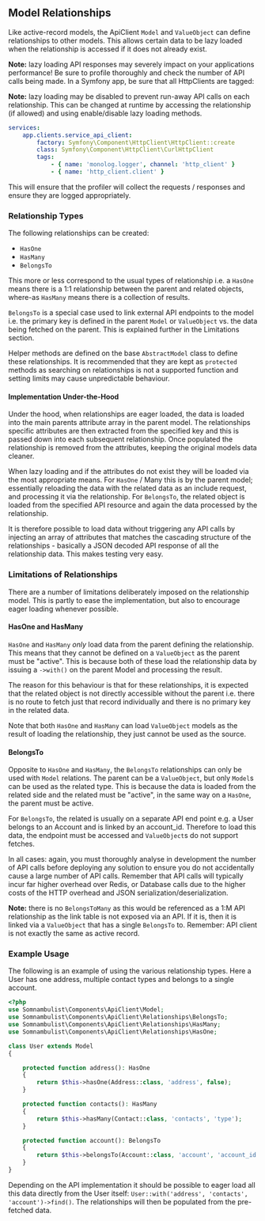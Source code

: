 
## Model Relationships

Like active-record models, the ApiClient `Model` and `ValueObject` can define relationships to
other models. This allows certain data to be lazy loaded when the relationship is accessed if
it does not already exist.

__Note:__ lazy loading API responses may severely impact on your applications performance! Be
sure to profile thoroughly and check the number of API calls being made. In a Symfony app, be
sure that all HttpClients are tagged:

__Note:__ lazy loading may be disabled to prevent run-away API calls on each relationship. This
can be changed at runtime by accessing the relationship (if allowed) and using enable/disable
lazy loading methods.

```yaml
services:
    app.clients.service_api_client:
        factory: Symfony\Component\HttpClient\HttpClient::create
        class: Symfony\Component\HttpClient\CurlHttpClient
        tags:
            - { name: 'monolog.logger', channel: 'http_client' }
            - { name: 'http_client.client' }
```

This will ensure that the profiler will collect the requests / responses and ensure they are
logged appropriately.

### Relationship Types

The following relationships can be created:

 * `HasOne`
 * `HasMany`
 * `BelongsTo`

This more or less correspond to the usual types of relationship i.e. a `HasOne` means there is
a 1:1 relationship between the parent and related objects, where-as `HasMany` means there is
a collection of results.

`BelongsTo` is a special case used to link external API endpoints to the model i.e. the primary
key is defined in the parent `Model` or `ValueObject` vs. the data being fetched on the parent.
This is explained further in the Limitations section.

Helper methods are defined on the base `AbstractModel` class to define these relationships. It
is recommended that they are kept as `protected` methods as searching on relationships is not
a supported function and setting limits may cause unpredictable behaviour.

#### Implementation Under-the-Hood

Under the hood, when relationships are eager loaded, the data is loaded into the main parents
attribute array in the parent model. The relationships specific attributes are then extracted
from the specified key and this is passed down into each subsequent relationship. Once
populated the relationship is removed from the attributes, keeping the original models data
cleaner.

When lazy loading and if the attributes do not exist they will be loaded via the most appropriate
means. For `HasOne` / Many this is by the parent model; essentially reloading the data with the
related data as an include request, and processing it via the relationship. For `BelongsTo`, the
related object is loaded from the specified API resource and again the data processed by the
relationship.

It is therefore possible to load data without triggering any API calls by injecting an array of
attributes that matches the cascading structure of the relationships - basically a JSON decoded
API response of all the relationship data. This makes testing very easy.

### Limitations of Relationships

There are a number of limitations deliberately imposed on the relationship model. This is partly
to ease the implementation, but also to encourage eager loading whenever possible.

#### HasOne and HasMany

`HasOne` and `HasMany` _only_ load data from the parent defining the relationship. This means that
they cannot be defined on a `ValueObject` as the parent must be "active". This is because both
of these load the relationship data by issuing a `->with()` on the parent Model and processing the
result.

The reason for this behaviour is that for these relationships, it is expected that the related 
object is not directly accessible without the parent i.e. there is no route to fetch just that
record individually and there is no primary key in the related data.

Note that both `HasOne` and `HasMany` can load `ValueObject` models as the result of loading the
relationship, they just cannot be used as the source.

#### BelongsTo

Opposite to `HasOne` and `HasMany`, the `BelongsTo` relationships can only be used with `Model`
relations. The parent can be a `ValueObject`, but only `Model`s can be used as the related type.
This is because the data is loaded from the related side and the related must be "active", in
the same way on a `HasOne`, the parent must be active.

For `BelongsTo`, the related is usually on a separate API end point e.g. a User belongs to
an Account and is linked by an account_id. Therefore to load this data, the endpoint must be
accessed and `ValueObject`s do not support fetches.

In all cases: again, you must thoroughly analyse in development the number of API calls before
deploying any solution to ensure you do not accidentally cause a large number of API calls.
Remember that API calls will typically incur far higher overhead over Redis, or Database calls
due to the higher costs of the HTTP overhead and JSON serialization/deserialization.

__Note:__ there is no `BelongsToMany` as this would be referenced as a 1:M API relationship as
the link table is not exposed via an API. If it is, then it is linked via a `ValueObject` that
has a single `BelongsTo` to. Remember: API client is not exactly the same as active record.

### Example Usage

The following is an example of using the various relationship types. Here a User has one address,
multiple contact types and belongs to a single account.

```php
<?php
use Somnambulist\Components\ApiClient\Model;
use Somnambulist\Components\ApiClient\Relationships\BelongsTo;
use Somnambulist\Components\ApiClient\Relationships\HasMany;
use Somnambulist\Components\ApiClient\Relationships\HasOne;

class User extends Model
{

    protected function address(): HasOne
    {
        return $this->hasOne(Address::class, 'address', false);
    }

    protected function contacts(): HasMany
    {
        return $this->hasMany(Contact::class, 'contacts', 'type');
    }

    protected function account(): BelongsTo
    {
        return $this->belongsTo(Account::class, 'account', 'account_id');
    }
}
```

Depending on the API implementation it should be possible to eager load all this data directly
from the User itself: `User::with('address', 'contacts', 'account')->find()`. The relationships
will then be populated from the pre-fetched data.
